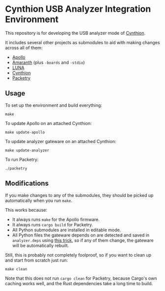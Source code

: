 # Cynthion USB Analyzer Integration Environment

This repository is for developing the USB analyzer mode of [Cynthion](https://greatscottgadgets.com/cynthion/).

It includes several other projects as submodules to aid with making changes across all of them:
- [Apollo](https://github.com/greatscottgadgets/apollo)
- [Amaranth](https://github.com/amaranth-lang/amaranth) (plus `-boards` and `-stdio`)
- [LUNA](https://github.com/greatscottgadgets/luna)
- [Cynthion](https://github.com/greatscottgadgets/luna)
- [Packetry](https://github.com/greatscottgadgets/packetry)

## Usage

To set up the environment and build everything:

`make`

To update Apollo on an attached Cynthion:

`make update-apollo`

To update analyzer gateware on an attached Cynthion:

`make update-analyzer`

To run Packetry:

`./packetry`

## Modifications

If you make changes to any of the submodules, they should be picked up automatically when you run `make`.

This works because:
- It always runs `make` for the Apollo firmware.
- It always runs `cargo build` for Packetry.
- All Python submodules are installed in editable mode.
- All Python files the gateware depends on are detected and saved in `analyzer.deps` using [this trick](https://stackoverflow.com/questions/52715864/python-create-makefile-of-dependencies), so if any of them change, the gateware will be automatically rebuilt.

Still, this is probably not completely foolproof, so if you want to clean up and start from scratch just run:

`make clean`

Note that this does not run `cargo clean` for Packetry, because Cargo's own caching works well, and the Rust dependencies take a long time to build.
